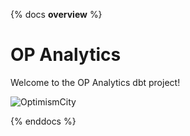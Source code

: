 {% docs __overview__ %}

# OP Analytics

Welcome to the OP Analytics dbt project! 


![OptimismCity](https://github.com/ethereum-optimism/brand-kit/blob/71ea3bb1ea24e87968804b388e99bed0b52e2a4b/assets/images/optimism-city.png?raw=true)

{% enddocs %}